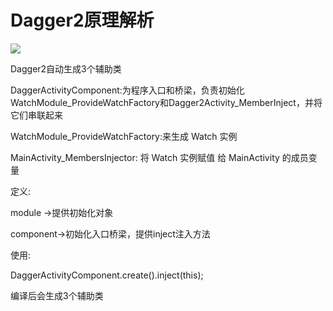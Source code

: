 # Dagger2原理解析

![](C:\Users\Administrator\Desktop\md笔记\框架解析\Dagger2原理.png)





Dagger2自动生成3个辅助类

DaggerActivityComponent:为程序入口和桥梁，负责初始化 WatchModule_ProvideWatchFactory和Dagger2Activity_MemberInject，并将它们串联起来

WatchModule_ProvideWatchFactory:来生成 Watch 实例

MainActivity_MembersInjector: 将 Watch 实例赋值 给 MainActivity 的成员变量





定义:

module ->提供初始化对象

component->初始化入口桥梁，提供inject注入方法

使用:

DaggerActivityComponent.create().inject(this);



编译后会生成3个辅助类

